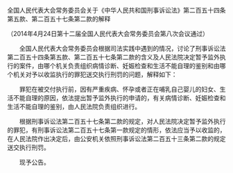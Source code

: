 全国人民代表大会常务委员会关于《中华人民共和国刑事诉讼法》第二百五十四条第五款、第二百五十七条第二款的解释

（2014年4月24日第十二届全国人民代表大会常务委员会第八次会议通过）

　　全国人民代表大会常务委员会根据司法实践中遇到的情况，讨论了刑事诉讼法第二百五十四条第五款、第二百五十七条第二款的含义及人民法院决定暂予监外执行的案件，由哪个机关负责组织病情诊断、妊娠检查和生活不能自理的鉴别和由哪个机关对予以收监执行的罪犯送交执行刑罚的问题，解释如下：

　　罪犯在被交付执行前，因有严重疾病、怀孕或者正在哺乳自己婴儿的妇女、生活不能自理的原因，依法提出暂予监外执行的申请的，有关病情诊断、妊娠检查和生活不能自理的鉴别，由人民法院负责组织进行。

　　根据刑事诉讼法第二百五十七条第二款的规定，对人民法院决定暂予监外执行的罪犯，有刑事诉讼法第二百五十七条第一款规定的情形，依法应当予以收监的，在人民法院作出决定后，由公安机关依照刑事诉讼法第二百五十三条第二款的规定送交执行刑罚。

　　现予公告。